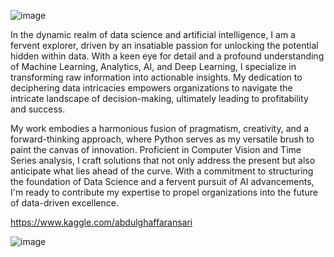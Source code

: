 ![image](https://user-images.githubusercontent.com/88545317/179393625-84945152-37c4-43aa-85f4-b75e1e9ba06c.png)

In the dynamic realm of data science and artificial intelligence, I am a fervent explorer, driven by an insatiable passion for unlocking the potential hidden within data. With a keen eye for detail and a profound understanding of Machine Learning, Analytics, AI, and Deep Learning, I specialize in transforming raw information into actionable insights. My dedication to deciphering data intricacies empowers organizations to navigate the intricate landscape of decision-making, ultimately leading to profitability and success.

My work embodies a harmonious fusion of pragmatism, creativity, and a forward-thinking approach, where Python serves as my versatile brush to paint the canvas of innovation. Proficient in Computer Vision and Time Series analysis, I craft solutions that not only address the present but also anticipate what lies ahead of the curve. With a commitment to structuring the foundation of Data Science and a fervent pursuit of AI advancements, I'm ready to contribute my expertise to propel organizations into the future of data-driven excellence.

https://www.kaggle.com/abdulghaffaransari

![image](https://user-images.githubusercontent.com/88545317/182825263-a53f4e88-7ff0-48d8-8b8d-8cbeca0a263b.png)


<!---
abdulghaffaransari/abdulghaffaransari is a ✨ special ✨ repository because its `README.md` (this file) appears on your GitHub profile.
You can click the Preview link to take a look at your changes.
--->
